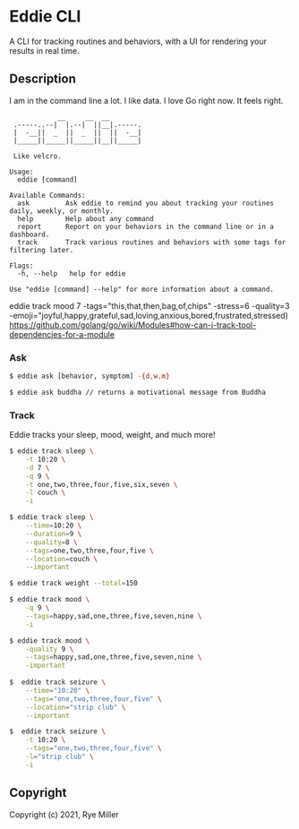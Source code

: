 Eddie CLI
=========

A CLI for tracking routines and behaviors, with a UI for rendering your results in real time.


Description
-----------

I am in the command line a lot. I like data. I love Go right now. It feels right.


```
            __     __  __
 .-----..--|  |.--|  ||__|.-----.
 |  -__||  _  ||  _  ||  ||  -__|
 |_____||_____||_____||__||_____|

 Like velcro.

Usage:
  eddie [command]

Available Commands:
  ask         Ask eddie to remind you about tracking your routines daily, weekly, or monthly.
  help        Help about any command
  report      Report on your behaviors in the command line or in a dashboard.
  track       Track various routines and behaviors with some tags for filtering later.

Flags:
  -h, --help   help for eddie

Use "eddie [command] --help" for more information about a command.
```
eddie track mood 7 -tags="this,that,then,bag,of,chips" -stress=6 -quality=3 -emoji="joyful,happy,grateful,sad,loving,anxious,bored,frustrated,stressed)
https://github.com/golang/go/wiki/Modules#how-can-i-track-tool-dependencies-for-a-module

### Ask

```sh
$ eddie ask [behavior, symptom] -{d,w,m}

$ eddie ask buddha // returns a motivational message from Buddha
```

### Track

Eddie tracks your sleep, mood, weight, and much more!

```sh
$ eddie track sleep \
	-t 10:20 \
	-d 7 \
	-q 9 \
	-t one,two,three,four,five,six,seven \
	-l couch \
	-i

$ eddie track sleep \
	--time=10:20 \
	--duration=9 \
	--quality=8 \
	--tags=one,two,three,four,five \
	--location=couch \
	--important

$ eddie track weight --total=150

$ eddie track mood \
    -q 9 \
    --tags=happy,sad,one,three,five,seven,nine \
    -i

$ eddie track mood \
    -quality 9 \
    --tags=happy,sad,one,three,five,seven,nine \
    -important
    
$  eddie track seizure \
	--time="10:20" \
	--tags="one,two,three,four,five" \
	--location="strip club" \
	--important

$  eddie track seizure \
	-t 10:20 \
	--tags="one,two,three,four,five" \
	-l="strip club" \
	-i
```


Copyright
---------

Copyright (c) 2021, Rye Miller